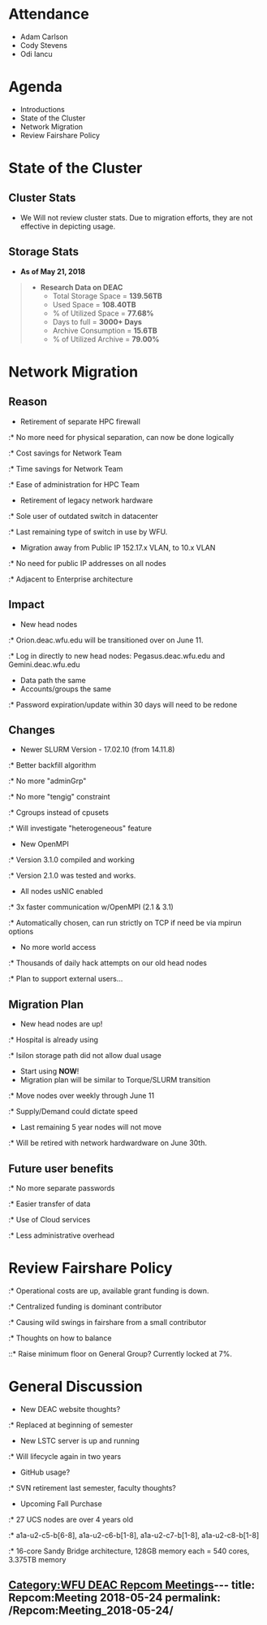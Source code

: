 # Attendance

  - Adam Carlson
  - Cody Stevens
  - Odi Iancu

# Agenda

  - Introductions
  - State of the Cluster
  - Network Migration
  - Review Fairshare Policy

# State of the Cluster

## Cluster Stats

  - We Will not review cluster stats. Due to migration efforts, they are
    not effective in depicting usage.

## Storage Stats

  - **As of May 21, 2018**

>   - **Research Data on DEAC**
>       - Total Storage Space = **139.56TB**
>       - Used Space = **108.40TB**
>       - % of Utilized Space = **77.68%**
>       - Days to full = **3000+ Days**
>       - Archive Consumption = **15.6TB**
>       - % of Utilized Archive = **79.00%**

# Network Migration

## Reason

  - Retirement of separate HPC firewall

:\* No more need for physical separation, can now be done logically

:\* Cost savings for Network Team

:\* Time savings for Network Team

:\* Ease of administration for HPC Team

  - Retirement of legacy network hardware

:\* Sole user of outdated switch in datacenter

:\* Last remaining type of switch in use by WFU.

  - Migration away from Public IP 152.17.x VLAN, to 10.x VLAN

:\* No need for public IP addresses on all nodes

:\* Adjacent to Enterprise architecture

## Impact

  - New head nodes

:\* Orion.deac.wfu.edu will be transitioned over on June 11.

:\* Log in directly to new head nodes: Pegasus.deac.wfu.edu and
Gemini.deac.wfu.edu

  - Data path the same
  - Accounts/groups the same

:\* Password expiration/update within 30 days will need to be redone

## Changes

  - Newer SLURM Version - 17.02.10 (from 14.11.8)

:\* Better backfill algorithm

:\* No more "adminGrp"

:\* No more "tengig" constraint

:\* Cgroups instead of cpusets

:\* Will investigate "heterogeneous" feature

  - New OpenMPI

:\* Version 3.1.0 compiled and working

:\* Version 2.1.0 was tested and works.

  - All nodes usNIC enabled

:\* 3x faster communication w/OpenMPI (2.1 & 3.1)

:\* Automatically chosen, can run strictly on TCP if need be via mpirun
options

  - No more world access

:\* Thousands of daily hack attempts on our old head nodes

:\* Plan to support external users...

## Migration Plan

  - New head nodes are up\!

:\* Hospital is already using

:\* Isilon storage path did not allow dual usage

  - Start using **NOW**\!
  - Migration plan will be similar to Torque/SLURM transition

:\* Move nodes over weekly through June 11

:\* Supply/Demand could dictate speed

  - Last remaining 5 year nodes will not move

:\* Will be retired with network hardwardware on June 30th.

## Future user benefits

:\* No more separate passwords

:\* Easier transfer of data

:\* Use of Cloud services

:\* Less administrative overhead

# Review Fairshare Policy

:\* Operational costs are up, available grant funding is down.

:\* Centralized funding is dominant contributor

:\* Causing wild swings in fairshare from a small contributor

:\* Thoughts on how to balance

::\* Raise minimum floor on General Group? Currently locked at 7%.

# General Discussion

  - New DEAC website thoughts?

:\* Replaced at beginning of semester

  - New LSTC server is up and running

:\* Will lifecycle again in two years

  - GitHub usage?

:\* SVN retirement last semester, faculty thoughts?

  - Upcoming Fall Purchase

:\* 27 UCS nodes are over 4 years old

:\* a1a-u2-c5-b\[6-8\], a1a-u2-c6-b\[1-8\], a1a-u2-c7-b\[1-8\],
a1a-u2-c8-b\[1-8\]

:\* 16-core Sandy Bridge architecture, 128GB memory each = 540 cores,
3.375TB memory

[Category:WFU DEAC Repcom
Meetings](Category:WFU_DEAC_Repcom_Meetings "wikilink")---
title: Repcom:Meeting 2018-05-24
permalink: /Repcom:Meeting_2018-05-24/
---

